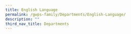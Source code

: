 ```yaml
---
title: English Language
permalink: /gwps-family/Departments/English-Language/
description: ""
third_nav_title: Departments
---
```

